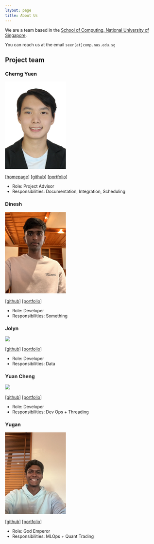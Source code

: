 ```yaml
---
layout: page
title: About Us
---
```


We are a team based in the [School of Computing, National University of Singapore](https://www.comp.nus.edu.sg).

You can reach us at the email `seer[at]comp.nus.edu.sg`

## Project team

### Cherng Yuen

<img src="images/arren11111.png" width="200px">

[[homepage](https://github.com/AY2425S1-CS2103T-F10-2)]
[[github](https://github.com/Arren11111)]
[[portfolio](team/arren11111.md)]

* Role: Project Advisor
* Responsibilities: Documentation, Integration, Scheduling

### Dinesh

<img src="images/dinesh1201.png" width="200px">

[[github](http://github.com/DINESH1201)]
[[portfolio](team/dinesh.md)]

* Role: Developer
* Responsibilities: Something

### Jolyn

<img src="images/johndoe.png" width="200px">

[[github](http://github.com/johndoe)] [[portfolio](team/johndoe.md)]

* Role: Developer
* Responsibilities: Data

### Yuan Cheng

<img src="images/johndoe.png" width="200px">

[[github](http://github.com/johndoe)]
[[portfolio](team/johndoe.md)]

* Role: Developer
* Responsibilities: Dev Ops + Threading

### Yugan

<img src="images/yugan01.png" width="200px">

[[github](http://github.com/yugan01)]
[[portfolio](team/yugan01.md)]

* Role: God Emperor 
* Responsibilities: MLOps + Quant Trading
